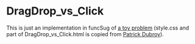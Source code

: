 # DragDrop_vs_Click

This is just an implementation in funcSug of [a toy problem](https://dubroy.com/blog/three-ways-of-handling-user-input/)
(style.css and part of DragDrop_vs_Click.html is copied from [Patrick Dubroy](https://github.com/pdubroy/abro/blob/main/examples/handling-user-input.html)).
